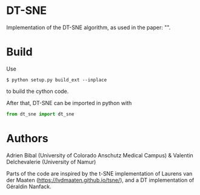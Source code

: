 # DT-SNE
Implementation of the DT-SNE algorithm, as used in the paper: "".

# Build
Use
```
$ python setup.py build_ext --inplace
```
to build the cython code.

After that, DT-SNE can be imported in python with
```python
from dt_sne import dt_sne
```

# Authors
Adrien Bibal (University of Colorado Anschutz Medical Campus) &
Valentin Delchevalerie (University of Namur)

Parts of the code are inspired by the t-SNE implementation of Laurens van der Maaten (https://lvdmaaten.github.io/tsne/), and a DT implementation of Géraldin Nanfack.

